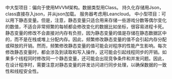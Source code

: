 中大型项目：偏向于使用MVVM架构。数据类型用Class。
持久化存储用Json，class直接存入json，并从json加载。
服务器考虑用Leancloud。
中小型项目：可以用下静态变量。但是，注意，静态变量只适合用来存储一些游戏分数等偶尔变化的数值，不适合非常频繁的每帧都会修改变化的数据比如坐标，很容易进程卡死。静态变量的修改不会直接对内存有负担，因为静态变量的值是存储在静态数据区中的，而不是在栈或堆上分配内存。因此，频繁修改静态变量的值不会引起内存分配或释放的开销。然而，频繁修改静态变量的值可能会对程序的性能产生影响。每次修改静态变量时，都会涉及到读取和写入操作，这可能会引起线程同步的开销。如果多个线程同时修改同一个静态变量，还可能会出现竞争条件和并发问题。因此，在设计程序时，需要注意对静态变量的并发访问进行同步处理，以确保数据的一致性和线程安全性。
